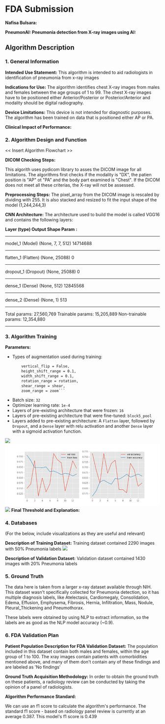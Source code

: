 # FDA  Submission

**Nafisa Bulsara:**

**PneumonAI: Pneumonia detection from X-ray images using AI:**

## Algorithm Description 

### 1. General Information

**Intended Use Statement:** 
This algorithm is intended to aid radiologists in identification of pneumonia from x-ray images

**Indications for Use:**
The algorithm identifies chest X-ray images from males and females between the age groups of 1 to 99. The chest X-ray images have to be positioned either Anterior/Posterior or Posterior/Anterior and modality should be digital radiography. 

**Device Limitations:**
This device is not intended for diagnostic purposes. The algorithm has been trained on data that is positioned either AP or PA. 

**Clinical Impact of Performance:**


### 2. Algorithm Design and Function

<< Insert Algorithm Flowchart >>

**DICOM Checking Steps:**

This algorith uses pydicom library to asses the DICOM image for all limitations. The algorithms first checks if the modality is "DX", the patien position is "AP" ot "PA" and the body part examined is "Chest". If the DICOM does not meet all these criterias, the X-ray will not be assessed.


**Preprocessing Steps:**
The pixel_array from the DICOM image is rescaled by dividing with 255. It is also stacked and resized to fit the input shape of the model (1,244,244,3)

**CNN Architecture:**
The architecture used to build the model is called VGG16 and contains the following layers:


**Layer (type)                Output Shape              Param :**
_________________________________________________________________
model_1 (Model)              (None, 7, 7, 512)         14714688  
_________________________________________________________________
flatten_1 (Flatten)          (None, 25088)             0         
_________________________________________________________________
dropout_1 (Dropout)          (None, 25088)             0         
_________________________________________________________________
dense_1 (Dense)              (None, 512)               12845568  
_________________________________________________________________
dense_2 (Dense)              (None, 1)                 513       

-----------------------------------------------------------------
Total params: 27,560,769
Trainable params: 15,205,889
Non-trainable params: 12,354,880
_________________________________________________________________


### 3. Algorithm Training

**Parameters:**
* Types of augmentation used during training: 
    ``` horizontal_flip = True, 
        vertical_flip = False, 
        height_shift_range = 0.1, 
        width_shift_range = 0.1, 
        rotation_range = rotation, 
        shear_range = shear,
        zoom_range = zoom```

* Batch size: `32`
* Optimizer learning rate: `1e-4`
* Layers of pre-existing architecture that were frozen: `16`
* Layers of pre-existing architecture that were fine-tuned: `block5_pool`
* Layers added to pre-existing architecture: A `Flatten` layer, followed by `Dropout`, and a `Dense` layer with relu activation and another `Dense` layer with a sigmoid activation function.

![](auc.png)
![](val_loss.png)
![](pr_curve.png)
**Final Threshold and Explanation:**

### 4. Databases
 (For the below, include visualizations as they are useful and relevant)

**Description of Training Dataset:** 
Training dataset contained 2290 images with 50% Pneumonia labels
![](train_images.png)

**Description of Validation Dataset:** 
Validation dataset contained 1430 images with 20% Pneumonia labels

### 5. Ground Truth
The data here is taken from a larger x-ray dataset available through NIH. This dataset wasn't specifically collected for Pneumonia detection, so it has multiple diagnosis labels, like Atelectasis, Cardiomegaly, Consolidation, Edema, Effusion,
 Emphysema, Fibrosis, Hernia, Infiltration, Mass, Nodule, Pleural_Thickening and Pneumothorax.

These labels were obtained by using NLP to extract information, so the labels are as good as the NLP model accuracy (~0.9). 

### 6. FDA Validation Plan

**Patient Population Description for FDA Validation Dataset:**
The population included in this dataset contain both males and females, within the age group of 1 to 100. The xray images contain patients with comorbidities mentioned above, and many of them don't contain any of these findings and are labeled as 'No findings'

**Ground Truth Acquisition Methodology:**
In order to obtain the ground truth on these patients, a radiology review can be conducted by taking the opinion of a panel of radiologists.

**Algorithm Performance Standard:**

We can use an f1 score to calculate the algorithm's performance. The standard f1 score - based on radiology panel review is currently at an average 0.387. This model's f1 score is 0.439
